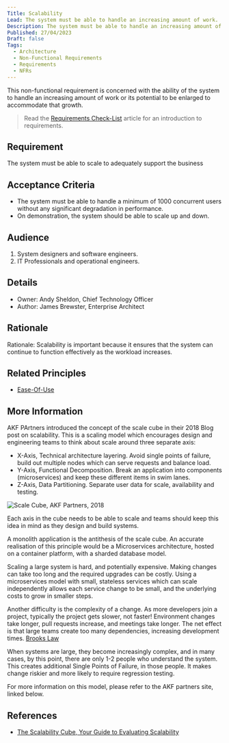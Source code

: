 ```yaml
---
Title: Scalability
Lead: The system must be able to handle an increasing amount of work.
Description: The system must be able to handle an increasing amount of work without any significant degradation in performance.
Published: 27/04/2023
Draft: false
Tags:
  - Architecture
  - Non-Functional Requirements
  - Requirements
  - NFRs
---
```


This non-functional requirement is concerned with the ability of the system to handle an increasing amount of work or its potential to be enlarged to accommodate that growth.

> Read the [Requirements Check-List](xref:requirements-checklist) article for an introduction to requirements.

## Requirement

The system must be able to scale to adequately support the business

## Acceptance Criteria

* The system must be able to handle a minimum of 1000 concurrent users without any significant degradation in performance.
* On demonstration, the system should be able to scale up and down.

## Audience

  1. System designers and software engineers.
  2. IT Professionals and operational engineers.

## Details

* Owner: Andy Sheldon, Chief Technology Officer
* Author: James Brewster, Enterprise Architect

## Rationale

Rationale: Scalability is important because it ensures that the system can continue to function effectively as the workload increases.

## Related Principles

* [Ease-Of-Use](xref:ease-of-use)

## More Information

AKF PArtners introduced the concept of the scale cube in their 2018 Blog post on scalability. This is a scaling model which encourages design and engineering teams to think about scale around three separate axis:

* X-Axis, Technical architecture layering. Avoid single points of failure, build out multiple nodes which can serve requests and balance load.
* Y-Axis, Functional Decomposition. Break an application into components (microservices) and keep these different items in swim lanes.
* Z-Axis, Data Partitioning. Separate user data for scale, availability and testing.

![Scale Cube, AKF Partners, 2018](/images/Scale_Cube.png)

Each axis in the cube needs to be able to scale and teams should keep this idea in mind as they design and build systems.

A monolith application is the antithesis of the scale cube. An accurate realisation of this principle would be a Microservices architecture, hosted on a container platform, with a sharded database model.

Scaling a large system is hard, and potentially expensive. Making changes can take too long and the required upgrades can be costly. Using a microservices model with small, stateless services which can scale independently allows each service change to be small, and the underlying costs to grow in smaller steps.

Another difficulty is the complexity of a change. As more developers join a project, typically the project gets slower, not faster! Environment changes take longer, pull requests increase, and meetings take longer. The net effect is that large teams create too many dependencies, increasing development times. [Brooks Law](https://en.wikipedia.org/wiki/Brooks%27s_law)

When systems are large, they become increasingly complex, and in many cases, by this point, there are only 1-2 people who understand the system. This creates additional Single Points of Failure, in those people. It makes change riskier and more likely to require regression testing.

For more information on this model, please refer to the AKF partners site, linked below.

## References

* [The Scalability Cube, Your Guide to Evaluating Scalability][def2]

[def2]: https://akfpartners.com/growth-blog/the-scalability-cube-your-guide-to-evaluating-scalability

